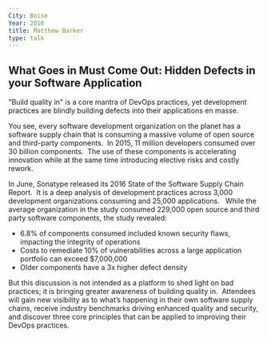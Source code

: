 ```yaml
---
City: Boise
Year: 2016
title: Matthew Barker
type: talk
---
```


## What Goes in Must Come Out: Hidden Defects in your Software Application
"Build quality in" is a core mantra of DevOps practices, yet development practices are blindly building defects into their applications en masse.

You see, every software development organization on the planet has a software supply chain that is consuming a massive volume of open source and third-party components.  In 2015, 11 million developers consumed over 30 billion components.  The use of these components is accelerating innovation while at the same time introducing elective risks and costly rework.

In June, Sonatype released its 2016 State of the Software Supply Chain Report.  It is a deep analysis of development practices across 3,000 development organizations consuming and 25,000 applications.   While the average organization in the study consumed 229,000 open source and third party software components, the study revealed:

* 6.8% of components consumed included known security flaws, impacting the integrity of operations
* Costs to remediate 10% of vulnerabilities across a large application portfolio can exceed $7,000,000
* Older components have a 3x higher defect density

But this discussion is not intended as a platform to shed light on bad practices; it is bringing greater awareness of building quality in.  Attendees will gain new visibility as to what’s happening in their own software supply chains, receive industry benchmarks driving enhanced quality and security, and discover three core principles that can be applied to improving their DevOps practices.
